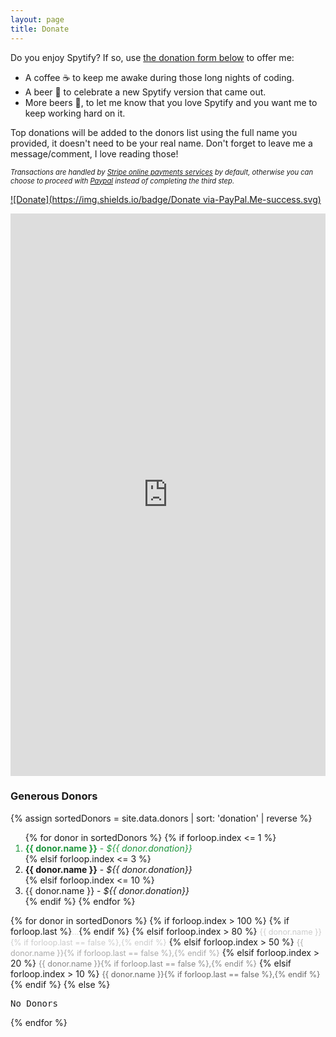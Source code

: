 ```yaml
---
layout: page
title: Donate
---
```


Do you enjoy Spytify? If so, use [the donation form below](#donate) to offer me:
- A coffee ☕ to keep me awake during those long nights of coding.
- A beer 🍺 to celebrate a new Spytify version that came out.
- More beers 🍻, to let me know that you love Spytify and you want me to keep working hard on it.

Top donations will be added to the donors list using the full name you provided, it doesn't need to be your real name. Don't forget to leave me a message/comment, I love reading those!

<i style="font-size:80%">Transactions are handled by <a href="https://stripe.com/en-ca">Stripe online payments services</a> by default, otherwise you can choose to proceed with <a href="https://www.paypal.com/ca/webapps/mpp/about">Paypal</a> instead of completing the third step.</i>

<!-- ## IssueHunt
Spytify is also on IssueHunt, an issue tracker that lets you **post a bounty on an issue**, a way to attract bounty hunters (devs) attention to get your feature coded or a bug fixed.

Contribute by adding **a bounty 💰** on an issue listed [here](https://issuehunt.io/r/jwallet/spy-spotify?tab=idle) that you wish to see solved or **hunt one 🦉** to be rewarded.

<a href="https://issuehunt.io/r/jwallet/spy-spotify"><img src="./assets/images/isohunt_badge.svg" /></a> -->

[![Donate](https://img.shields.io/badge/Donate via-PayPal.Me-success.svg)](https://www.paypal.com/paypalme/spyspotify)

<!-- ## Donate -->

<article class="donate">
    <section style="display:flex;flex-direction:column;">
        <script src="https://donorbox.org/widget.js" paypalExpress="false"></script><iframe allowpaymentrequest="" frameborder="0" height="900px" name="donorbox" scrolling="no" seamless="seamless" src="https://donorbox.org/embed/spytify" style="width: auto; max-height:none!important"></iframe>
    </section>
    <section>
        <h3>Generous Donors</h3>
        {% assign sortedDonors = site.data.donors | sort: 'donation' | reverse %}
        <ol>
            {% for donor in sortedDonors %}
                {% if forloop.index <= 1 %}
                    <li style="color:#1E963C;"><strong>{{ donor.name }}</strong> - <em>${{ donor.donation}}</em></li>
                {% elsif forloop.index <= 3 %}
                    <li><strong>{{ donor.name }}</strong> - <em>${{ donor.donation}}</em></li>
                {% elsif forloop.index <= 10 %}
                    <li>{{ donor.name }} - <em>${{ donor.donation}}</em></li>
                {% endif %}
            {% endfor %}
        </ol>
        {% for donor in sortedDonors %}
            {% if forloop.index > 100 %}
                {% if forloop.last %}<span style="font-size:90%;color:#ccc;">...</span>{% endif %}
            {% elsif forloop.index > 80 %}
                <span style="font-size:90%;color:#ccc;">{{ donor.name }}{% if forloop.last == false %},{% endif %}</span>
            {% elsif forloop.index > 50 %}
                <span style="font-size:90%;color:#aaa;">{{ donor.name }}{% if forloop.last == false %},{% endif %}</span>
            {% elsif forloop.index > 20 %}
                <span style="font-size:90%;color:#888;">{{ donor.name }}{% if forloop.last == false %},{% endif %}</span>
            {% elsif forloop.index > 10 %}
                <span style="font-size:90%;color:#666;">{{ donor.name }}{% if forloop.last == false %},{% endif %}</span>
            {% endif %}
        {% else %}
            <pre>No Donors</pre>
        {% endfor %}
    </section>
</article>

